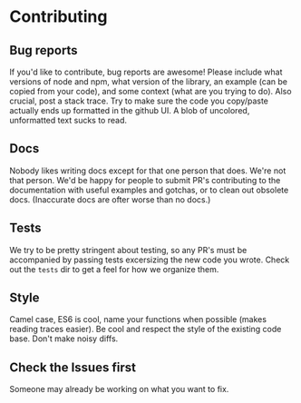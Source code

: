 # Contributing

## Bug reports

If you'd like to contribute, bug reports are awesome! Please include what
versions of node and npm, what version of the library, an example (can be
copied from your code), and some context (what are you trying to do). Also
crucial, post a stack trace.  Try to make sure the code you copy/paste actually
ends up formatted in the github UI. A blob of uncolored, unformatted text sucks
to read.

## Docs

Nobody likes writing docs except for that one person that does. We're not that
person. We'd be happy for people to submit PR's contributing to the
documentation with useful examples and gotchas, or to clean out obsolete docs.
(Inaccurate docs are ofter worse than no docs.)

## Tests

We try to be pretty stringent about testing, so any PR's must be accompanied by
passing tests excersizing the new code you wrote. Check out the `tests` dir to
get a feel for how we organize them.

## Style

Camel case, ES6 is cool, name your functions when possible (makes reading
traces easier). Be cool and respect the style of the existing code base. Don't
make noisy diffs.

## Check the Issues first

Someone may already be working on what you want to fix.
